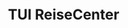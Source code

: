 ---
title: "TUI ReiseCenter"
url: /bremen/tui-reisecenter-sebaldsbruecker-heerstrasse/
shop: Reisebüro
---